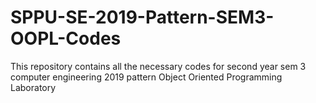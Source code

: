 # SPPU-SE-2019-Pattern-SEM3-OOPL-Codes
This repository contains all the necessary codes for second year sem 3 computer engineering 2019 pattern Object Oriented Programming Laboratory
